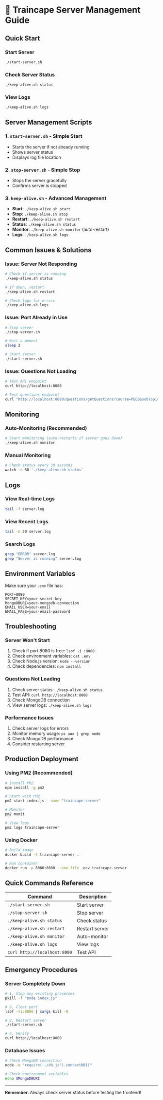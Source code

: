 # 🚀 Traincape Server Management Guide

## Quick Start

### Start Server
```bash
./start-server.sh
```

### Check Server Status
```bash
./keep-alive.sh status
```

### View Logs
```bash
./keep-alive.sh logs
```

## Server Management Scripts

### 1. `start-server.sh` - Simple Start
- Starts the server if not already running
- Shows server status
- Displays log file location

### 2. `stop-server.sh` - Simple Stop
- Stops the server gracefully
- Confirms server is stopped

### 3. `keep-alive.sh` - Advanced Management
- **Start**: `./keep-alive.sh start`
- **Stop**: `./keep-alive.sh stop`
- **Restart**: `./keep-alive.sh restart`
- **Status**: `./keep-alive.sh status`
- **Monitor**: `./keep-alive.sh monitor` (auto-restart)
- **Logs**: `./keep-alive.sh logs`

## Common Issues & Solutions

### Issue: Server Not Responding
```bash
# Check if server is running
./keep-alive.sh status

# If down, restart
./keep-alive.sh restart

# Check logs for errors
./keep-alive.sh logs
```

### Issue: Port Already in Use
```bash
# Stop server
./stop-server.sh

# Wait a moment
sleep 2

# Start server
./start-server.sh
```

### Issue: Questions Not Loading
```bash
# Test API endpoint
curl http://localhost:8080

# Test questions endpoint
curl "http://localhost:8080/questions/getQuestions?course=PECB&subTopic=PECBComputerForensics&level=easy"
```

## Monitoring

### Auto-Monitoring (Recommended)
```bash
# Start monitoring (auto-restarts if server goes down)
./keep-alive.sh monitor
```

### Manual Monitoring
```bash
# Check status every 30 seconds
watch -n 30 './keep-alive.sh status'
```

## Logs

### View Real-time Logs
```bash
tail -f server.log
```

### View Recent Logs
```bash
tail -n 50 server.log
```

### Search Logs
```bash
grep "ERROR" server.log
grep "Server is running" server.log
```

## Environment Variables

Make sure your `.env` file has:
```env
PORT=8080
SECRET_KEY=your-secret-key
MongoDBURI=your-mongodb-connection
EMAIL_USER=your-email
EMAIL_PASS=your-email-password
```

## Troubleshooting

### Server Won't Start
1. Check if port 8080 is free: `lsof -i :8080`
2. Check environment variables: `cat .env`
3. Check Node.js version: `node --version`
4. Check dependencies: `npm install`

### Questions Not Loading
1. Check server status: `./keep-alive.sh status`
2. Test API: `curl http://localhost:8080`
3. Check MongoDB connection
4. View server logs: `./keep-alive.sh logs`

### Performance Issues
1. Check server logs for errors
2. Monitor memory usage: `ps aux | grep node`
3. Check MongoDB performance
4. Consider restarting server

## Production Deployment

### Using PM2 (Recommended)
```bash
# Install PM2
npm install -g pm2

# Start with PM2
pm2 start index.js --name "traincape-server"

# Monitor
pm2 monit

# View logs
pm2 logs traincape-server
```

### Using Docker
```bash
# Build image
docker build -t traincape-server .

# Run container
docker run -p 8080:8080 --env-file .env traincape-server
```

## Quick Commands Reference

| Command | Description |
|---------|-------------|
| `./start-server.sh` | Start server |
| `./stop-server.sh` | Stop server |
| `./keep-alive.sh status` | Check status |
| `./keep-alive.sh restart` | Restart server |
| `./keep-alive.sh monitor` | Auto-monitor |
| `./keep-alive.sh logs` | View logs |
| `curl http://localhost:8080` | Test API |

## Emergency Procedures

### Server Completely Down
```bash
# 1. Stop any existing processes
pkill -f "node index.js"

# 2. Clear port
lsof -ti:8080 | xargs kill -9

# 3. Restart server
./start-server.sh

# 4. Verify
curl http://localhost:8080
```

### Database Issues
```bash
# Check MongoDB connection
node -e "require('./db.js').connectDB()"

# Check environment variables
echo $MongoDBURI
```

---

**Remember**: Always check server status before testing the frontend!
